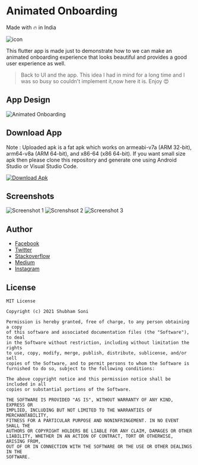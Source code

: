 # Animated Onboarding
Made with 🔥 in India

![icon](https://github.com/shubhamhackz/animated_onboarding/blob/master/files/video.png)

This flutter app is made just to demonstrate how to we can make an animated onboarding experience that looks beautiful and provides a good user experience as well.
> Back to UI and the app. This idea I had in mind for a long time and I was so busy so couldn't implement it,now here it is. Enjoy 😍

## App Design 
![Animated Onboarding](https://github.com/shubhamhackz/animated_onboarding/blob/master/files/preview.gif)

## Download App
Note : Uploaded apk is a fat apk which works on armeabi-v7a (ARM 32-bit), arm64-v8a (ARM 64-bit), and x86-64 (x86 64-bit). If you want small size apk then please clone this repository and generate one using Android Studio or Visual Studio Code.

 
[![Download Apk](https://github.com/shubhamhackz/light_dark_toggle/blob/master/files/apk_btn.png)](https://github.com/shubhamhackz/animated_onboarding/blob/master/files/app-release.apk)

## Screenshots 
![Screenshot 1](https://github.com/shubhamhackz/animated_onboarding/blob/master/files/screenshot_1.png) ![Screnshsot 2](https://github.com/shubhamhackz/animated_onboarding/blob/master/files/screenshot_2.png) ![Screenshot 3](https://github.com/shubhamhackz/animated_onboarding/blob/master/files/screenshot_3.png) 


## Author 
- [Facebook](https://www.facebook.com/shubhamhackz)
- [Twitter](https://www.twitter.com/shubhamhackz)
- [Stackoverflow](https://stackoverflow.com/users/6915572/shubhamhackz?tab=profile)
- [Medium](https://medium.com/@shubhamhackzz)
- [Instagram](https://www.instagram.com/shubhamhackz)

## License 

```
MIT License

Copyright (c) 2021 Shubham Soni

Permission is hereby granted, free of charge, to any person obtaining a copy
of this software and associated documentation files (the "Software"), to deal
in the Software without restriction, including without limitation the rights
to use, copy, modify, merge, publish, distribute, sublicense, and/or sell
copies of the Software, and to permit persons to whom the Software is
furnished to do so, subject to the following conditions:

The above copyright notice and this permission notice shall be included in all
copies or substantial portions of the Software.

THE SOFTWARE IS PROVIDED "AS IS", WITHOUT WARRANTY OF ANY KIND, EXPRESS OR
IMPLIED, INCLUDING BUT NOT LIMITED TO THE WARRANTIES OF MERCHANTABILITY,
FITNESS FOR A PARTICULAR PURPOSE AND NONINFRINGEMENT. IN NO EVENT SHALL THE
AUTHORS OR COPYRIGHT HOLDERS BE LIABLE FOR ANY CLAIM, DAMAGES OR OTHER
LIABILITY, WHETHER IN AN ACTION OF CONTRACT, TORT OR OTHERWISE, ARISING FROM,
OUT OF OR IN CONNECTION WITH THE SOFTWARE OR THE USE OR OTHER DEALINGS IN THE
SOFTWARE.
```

